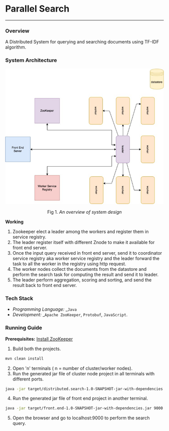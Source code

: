 # Parallel Search
--- 
### Overview
A Distributed System for querying and searching documents using TF-IDF algorithm.

### System Architecture 
<div align="center">
	<img src="assets/sys.jpg" />
	<p align="center">Fig 1. <i>An overview of system design</i></p>
</div>

**Working**
1. Zookeeper elect a leader among the workers and register them in service registry.
2. The leader register itself with different Znode to make it available for front end server.
3. Once the input query received in front end server, send it to coordinator service registry aka worker service registry and the leader forward the task to all the worker in the registry using http request.
4. The worker nodes collect the documents from the datastore and perform the search task for computing the result and send it to leader.
5. The leader perform aggregation, scoring and sorting, and send the result back to front end server.

### Tech Stack
- _Programming Language:_ _`Java`
- _Development:_ _`Apache ZooKeeper`,  `Protobuf`,  `JavaScript`.

###  Running Guide

**Prerequisites:** [Install ZooKeeper](https://zookeeper.apache.org/releases.html)
1. Build both the projects.

```bash
mvn clean install
```

2. Open 'n' terminals ( n = number of cluster/worker nodes).
3. Run the generated jar file of cluster node project in all terminals with different ports.

```bash
java -jar target/distributed.search-1.0-SNAPSHOT-jar-with-dependencies.jar 8080
```

4. Run the generated jar file of front end project in another terminal.

```bash
java -jar target/front.end-1.0-SNAPSHOT-jar-with-dependencies.jar 9000
```

5.  Open the browser and go to localhost:9000 to perform the search query.